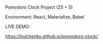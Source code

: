 Pomodoro Clock Project (25 + 5)

Environment: React, Materialize, Babel

LIVE DEMO:

https://hulchenko.github.io/pomodoro-clock/
